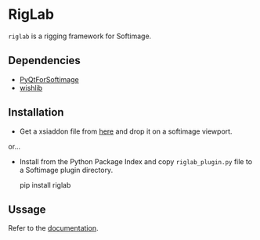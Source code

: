 RigLab
======
`riglab` is a rigging framework for Softimage.

Dependencies
------------
- [PyQtForSoftimage](#)
- [wishlib](#)

Installation
------------

- Get a xsiaddon file from [here](#) and drop it on a softimage viewport.

or...

- Install from the Python Package Index and copy `riglab_plugin.py` file
to a Softimage plugin directory.

    pip install riglab

Ussage
------
Refer to the [documentation](#).
